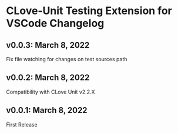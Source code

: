 # CLove-Unit Testing Extension for VSCode Changelog

## v0.0.3: March 8, 2022
Fix file watching for changes on test sources path

## v0.0.2: March 8, 2022
Compatibility with CLove Unit v2.2.X

## v0.0.1: March 8, 2022
First Release

